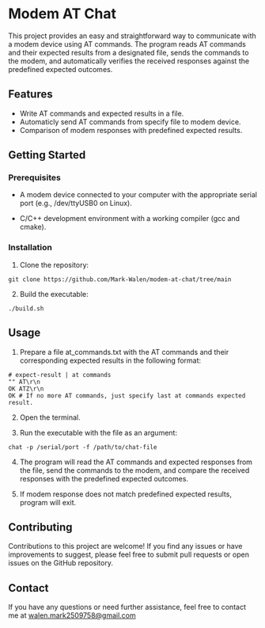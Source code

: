 # Modem AT Chat

This project provides an easy and straightforward way to communicate with a modem device using AT commands. The program reads AT commands and their expected results from a designated file, sends the commands to the modem, and automatically verifies the received responses against the predefined expected outcomes.

## Features

* Write AT commands and expected results in a file.
* Automaticly send AT commands from specify file to modem device.
* Comparison of modem responses with predefined expected results.

## Getting Started

### Prerequisites

* A modem device connected to your computer with the appropriate serial port (e.g., /dev/ttyUSB0 on Linux).

* C/C++ development environment with a working compiler (gcc and cmake).

### Installation

1. Clone the repository:
```
git clone https://github.com/Mark-Walen/modem-at-chat/tree/main
```
2. Build the executable:

```shell
./build.sh
```

## Usage
1. Prepare a file at_commands.txt with the AT commands and their corresponding expected results in the following format:

```
# expect-result | at commands
"" AT\r\n
OK ATZ\r\n
OK # If no more AT commands, just specify last at commands expected result.
```

2. Open the terminal.

3. Run the executable with the file as an argument:

```shell
chat -p /serial/port -f /path/to/chat-file
```

4. The program will read the AT commands and expected responses from the file, send the commands to the modem, and compare the received responses with the predefined expected outcomes.

5. If modem response does not match predefined expected results, program will exit.

## Contributing
Contributions to this project are welcome! If you find any issues or have improvements to suggest, please feel free to submit pull requests or open issues on the GitHub repository.

## Contact
If you have any questions or need further assistance, feel free to contact me at walen.mark2509758@gmail.com